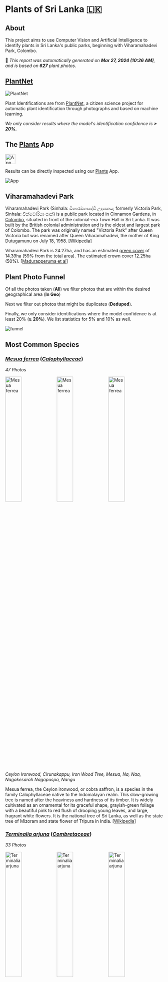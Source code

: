 # Plants of Sri Lanka :sri_lanka:

## About

This project aims to use Computer Vision and Artificial Intelligence to identify plants in Sri Lanka's public parks, beginning with Viharamahadevi Park, Colombo.

🤖 *This report was automatically generated on  **Mar 27, 2024 (10:26 AM)**, and is based on **627** plant photos.*

## [PlantNet](https://plantnet.org)

![PlantNet](https://plantnet.org/wp-content/uploads/2020/12/plantnet_header.png)

Plant Identifications are from  [PlantNet](https://plantnet.org), a citizen science project for automatic plant identification through photographs and based on machine learning.

*We only consider results where the model's identification confidence is **≥ 20%.***

## The [Plants](https://nuuuwan.github.io/plants) App

<img src="images/logo192.png" alt="App"  width="32px" height="32px" />

Results can be directly inspected using our [Plants](https://nuuuwan.github.io/plants) App.

![App](images/app.png)

## Viharamahadevi Park

Viharamahadevi Park (Sinhala: විහාරමහාදේවී උද්‍යානය; formerly Victoria Park, Sinhala: වික්ටෝරියා පාක්) is a public park located in Cinnamon Gardens, in [Colombo](https://en.wikipedia.org/wiki/Colombo), situated in front of the colonial-era Town Hall in Sri Lanka. It was built by the British colonial administration and is the oldest and largest park of Colombo. The park was originally named "Victoria Park" after Queen Victoria but was renamed after Queen Viharamahadevi, the mother of King Dutugamunu on July 18, 1958. [[Wikipedia](https://en.wikipedia.org/wiki/Viharamahadevi_Park)]

Viharamahadevi Park is 24.27ha, and has an estimated [green cover](https://en.wikipedia.org/wiki/Vegetation) of 14.39ha (59% from the total area). The estimated crown cover 12.25ha (50%). [[Madurapperuma et al](https://www.researchgate.net/publication/282250239_CrownTree_cover_of_Viharamahadevi_Park_Colombo)]

## Plant Photo Funnel

Of all the photos taken (**All**)
 we filter photos that are
 within the desired geographical area (**In Geo**)

Next we filter out photos that might be 
duplicates (**Deduped**).

Finally, we only consider identifications
 where the model confidence is at least 
20% (**≥ 20%**). 
We list statistics for 5% and 10% as well.

![funnel](images/funnel.png)

## Most Common Species

### [*Mesua ferrea*](https://en.wikipedia.org/wiki/Mesua_ferrea) ([*Calophyllaceae*](https://en.wikipedia.org/wiki/Calophyllaceae))

*47 Photos*

<img src="data/images/Photo-2024-03-10-06-43-34.jpg" alt="Mesua ferrea"  width="32%" height="32%" /> <img src="data/images/Photo-2024-03-19-07-15-03.jpg" alt="Mesua ferrea"  width="32%" height="32%" /> <img src="data/images/Photo-2024-03-19-07-15-20.jpg" alt="Mesua ferrea"  width="32%" height="32%" />

*Ceylon Ironwood, Cirunakappu, Iron Wood Tree, Mesua, Na, Naa, Nagakesarah Nagapuspa, Nangu*

Mesua ferrea, the Ceylon ironwood,  or cobra saffron, is a species in the family Calophyllaceae native to the Indomalayan realm. This slow-growing tree is named after the heaviness and hardness of its timber. It is widely cultivated as an ornamental for its graceful shape, grayish-green foliage with a beautiful pink to red flush of drooping young leaves, and large, fragrant white flowers. It is the national tree of Sri Lanka, as well as the state tree of Mizoram and state flower of Tripura in India. [[Wikipedia](https://en.wikipedia.org/wiki/Mesua_ferrea)]

### [*Terminalia arjuna*](https://en.wikipedia.org/wiki/Terminalia_arjuna) ([*Combretaceae*](https://en.wikipedia.org/wiki/Combretaceae))

*33 Photos*

<img src="data/images/Photo-2024-03-27-06-58-15.jpg" alt="Terminalia arjuna"  width="32%" height="32%" /> <img src="data/images/Photo-2024-03-17-08-30-56.jpg" alt="Terminalia arjuna"  width="32%" height="32%" /> <img src="data/images/Photo-2024-03-11-06-50-11.jpg" alt="Terminalia arjuna"  width="32%" height="32%" />

*Arjun, Kakubha, Kumbuk, Maruthu, Marutu, White murdh*

Terminalia arjuna is a tree of the genus Terminalia. It is commonly known as arjuna or arjun tree in English. [[Wikipedia](https://en.wikipedia.org/wiki/Terminalia_arjuna)]

### [*Mangifera indica*](https://en.wikipedia.org/wiki/Mangifera_indica) ([*Anacardiaceae*](https://en.wikipedia.org/wiki/Anacardiaceae))

*33 Photos*

<img src="data/images/Photo-2024-03-10-06-47-25.jpg" alt="Mangifera indica"  width="32%" height="32%" /> <img src="data/images/Photo-2024-03-25-07-51-35.jpg" alt="Mangifera indica"  width="32%" height="32%" /> <img src="data/images/Photo-2024-03-21-07-09-26.jpg" alt="Mangifera indica"  width="32%" height="32%" />

*Amba, Amiram, Amra, Ma, Mamaram, Mangai, Mango, Mango Tree, Mee Amba, Sahakara, आम*

Mangifera indica, commonly known as mango, is a species of flowering plant in the family Anacardiaceae. It is a large fruit tree, capable of growing to a height of 30 metres (100 feet). There are two distinct genetic populations in modern mangoes – the "Indian type" and the "Southeast Asian type". [[Wikipedia](https://en.wikipedia.org/wiki/Mangifera_indica)]

### [*Artocarpus heterophyllus*](https://en.wikipedia.org/wiki/Artocarpus_heterophyllus) ([*Moraceae*](https://en.wikipedia.org/wiki/Moraceae))

*22 Photos*

<img src="data/images/Photo-2024-03-21-07-53-45.jpg" alt="Artocarpus heterophyllus"  width="32%" height="32%" /> <img src="data/images/Photo-2024-03-12-07-33-01.jpg" alt="Artocarpus heterophyllus"  width="32%" height="32%" /> <img src="data/images/Photo-2024-03-08-07-07-47.jpg" alt="Artocarpus heterophyllus"  width="32%" height="32%" />

*Herali, Jackfruit, Kos, Pala, Palavu, Panasam, Pila, Vaela, Waraka See Artocarpus Indica, কাঠাল, పనస*

The jackfruit is the fruit of jack tree Artocarpus heterophyllus, a species of tree in the fig, mulberry, and breadfruit family (Moraceae). The jackfruit is the largest tree fruit, reaching as much as 55 kg (120 pounds) in weight, 90 cm (35 inches) in length, and 50 cm (20 inches) in diameter. A mature jackfruit tree produces some 200 fruits per year, with older trees bearing up to 500 fruits in a year. The jackfruit is a multiple fruit composed of hundreds to thousands of individual flowers, and the fleshy petals of the unripe fruit are eaten.The jackfruit tree is well-suited to tropical lowlands and is widely cultivated throughout tropical regions of the world, including India, Bangladesh, Sri Lanka, and the rainforests of the Philippines, Indonesia, Malaysia, and Australia.The ripe fruit is sweet (depending on variety) and is commonly used in desserts. Canned green jackfruit has a mild taste and meat-like texture that lends itself to being called "vegetable meat". Jackfruit is commonly used in South and Southeast Asian cuisines. Both ripe and unripe fruits are consumed. It is available internationally, canned or frozen, and in chilled meals, as are various products derived from the fruit, such as noodles and chips. [[Wikipedia](https://en.wikipedia.org/wiki/Artocarpus_heterophyllus)]

### [*Tectona grandis*](https://en.wikipedia.org/wiki/Tectona_grandis) ([*Lamiaceae*](https://en.wikipedia.org/wiki/Lamiaceae))

*21 Photos*

<img src="data/images/Photo-2024-03-22-08-06-41.jpg" alt="Tectona grandis"  width="32%" height="32%" /> <img src="data/images/Photo-2024-03-19-07-19-33.jpg" alt="Tectona grandis"  width="32%" height="32%" /> <img src="data/images/Photo-2024-03-19-07-18-33.jpg" alt="Tectona grandis"  width="32%" height="32%" />

*Bankok teak, Bardaru, Bhumisah, Dwardaru, Indian-oak, Kharchchada, Kolaphala, Saaka, Sabarasaara, Teak, The Kka Signify Long Sound, Thekku*

Teak (Tectona grandis) is a tropical hardwood tree species in the family Lamiaceae. It is a large, deciduous tree that occurs in mixed hardwood forests. Tectona grandis has small, fragrant white flowers arranged in dense clusters (panicles) at the end of the branches. These flowers contain both types of reproductive organs (perfect flowers). The large, papery leaves of teak trees are often hairy on the lower surface. Teak wood has a leather-like smell when it is freshly milled and is particularly valued for its durability and water resistance. The wood is used for boat building, exterior construction, veneer, furniture, carving, turnings, and various small projects.Tectona grandis is native to south and southeast Asia, mainly Bangladesh, India, Indonesia, Malaysia, Myanmar, Thailand, and Sri Lanka, but is naturalised and cultivated in many countries in Africa and the Caribbean. Myanmar's teak forests account for nearly half of the world's naturally occurring teak. Molecular studies show that there are two centres of the genetic origin of teak: one in India and the other in Myanmar and Laos. [[Wikipedia](https://en.wikipedia.org/wiki/Tectona_grandis)]

### [*Tabernaemontana divaricata*](https://en.wikipedia.org/wiki/Tabernaemontana_divaricata) ([*Apocynaceae*](https://en.wikipedia.org/wiki/Apocynaceae))

*18 Photos*

<img src="data/images/Photo-2024-03-11-06-27-46.jpg" alt="Tabernaemontana divaricata"  width="32%" height="32%" /> <img src="data/images/Photo-2024-03-11-06-28-01.jpg" alt="Tabernaemontana divaricata"  width="32%" height="32%" /> <img src="data/images/Photo-2024-03-21-07-34-39.jpg" alt="Tabernaemontana divaricata"  width="32%" height="32%" />

*Adukkunandiyavattai, Butterfly-gardenia, Crape-jasmine, Nandi Battai, Nandiar Vattai, Nandivrksah, Vathu Sudda, Wathu Sudda, Watu Sudda, Watusudda, నందివర్ధనం*

Tabernaemontana divaricata, commonly called pinwheel flower, crape jasmine, East India rosebay, and Nero's crown, is an evergreen shrub or small tree native to South Asia, Southeast Asia and China. In zones where it is not hardy it is grown as a house/glasshouse plant for its attractive flowers and foliage. The stem exudes a milky latex when broken, whence comes the name milk flower [[Wikipedia](https://en.wikipedia.org/wiki/Tabernaemontana_divaricata)]

### [*Terminalia catappa*](https://en.wikipedia.org/wiki/Terminalia_catappa) ([*Combretaceae*](https://en.wikipedia.org/wiki/Combretaceae))

*17 Photos*

<img src="data/images/Photo-2024-03-10-06-47-34.jpg" alt="Terminalia catappa"  width="32%" height="32%" /> <img src="data/images/Photo-2024-03-13-07-19-49.jpg" alt="Terminalia catappa"  width="32%" height="32%" /> <img src="data/images/Photo-2024-03-23-07-53-14.jpg" alt="Terminalia catappa"  width="32%" height="32%" />

*Country-almond, Indian-almond, Kottamba, Kottan, Nattu Vadam, Nattuvadumai, Tailaphala, Tropical almond*

Terminalia catappa is a large tropical tree in the leadwood tree family, Combretaceae, native to Asia, Australia, the Pacific, Madagascar and Seychelles. Common names in English include country almond, Indian almond, Malabar almond, sea almond, tropical almond, beach almond and false kamani. [[Wikipedia](https://en.wikipedia.org/wiki/Terminalia_catappa)]

### [*Pongamia pinnata*](https://en.wikipedia.org/wiki/Pongamia_pinnata) ([*Fabaceae*](https://en.wikipedia.org/wiki/Fabaceae))

*17 Photos*

<img src="data/images/Photo-2024-03-21-07-45-33.jpg" alt="Pongamia pinnata"  width="32%" height="32%" /> <img src="data/images/Photo-2024-03-27-07-00-40.jpg" alt="Pongamia pinnata"  width="32%" height="32%" /> <img src="data/images/Photo-2024-03-13-06-59-28.jpg" alt="Pongamia pinnata"  width="32%" height="32%" />

*Indian Beech, Karanda, Karanj, Kolliyam, Naktamaala, Pomka, Pongam, Punku*

Pongamia pinnata is a species of tree in the pea family, Fabaceae, native to eastern and tropical Asia, Australia, and the Pacific islands. It is the sole species in genus Pongamia. It is often known by the synonym Millettia pinnata. Its common names include Indian beech and Pongame oiltree. [[Wikipedia](https://en.wikipedia.org/wiki/Pongamia_pinnata)]

### [*Tecoma stans*](https://en.wikipedia.org/wiki/Tecoma_stans) ([*Bignoniaceae*](https://en.wikipedia.org/wiki/Bignoniaceae))

*16 Photos*

<img src="data/images/Photo-2024-03-11-06-40-31.jpg" alt="Tecoma stans"  width="32%" height="32%" /> <img src="data/images/Photo-2024-03-11-06-40-25.jpg" alt="Tecoma stans"  width="32%" height="32%" /> <img src="data/images/Photo-2024-03-11-06-40-57.jpg" alt="Tecoma stans"  width="32%" height="32%" />

*Kaelanitissa, Kelantissa, Rankaerali, Swarnaptti, Tankarali, Trumpet-flower, Yellow trumpet flower, Yellow-bells*

Tecoma stans is a species of flowering perennial shrub in the trumpet vine family, Bignoniaceae, that is native to the Americas.  Common names include yellow trumpetbush, yellow bells, yellow elder, ginger Thomas. Tecoma stans is the official flower of the United States Virgin Islands and the floral emblem of The Bahamas. [[Wikipedia](https://en.wikipedia.org/wiki/Tecoma_stans)]

### [*Peltophorum pterocarpum*](https://en.wikipedia.org/wiki/Peltophorum_pterocarpum) ([*Fabaceae*](https://en.wikipedia.org/wiki/Fabaceae))

*16 Photos*

<img src="data/images/Photo-2024-03-22-08-05-36.jpg" alt="Peltophorum pterocarpum"  width="32%" height="32%" /> <img src="data/images/Photo-2024-03-26-08-00-43.jpg" alt="Peltophorum pterocarpum"  width="32%" height="32%" /> <img src="data/images/Photo-2024-03-15-07-10-52.jpg" alt="Peltophorum pterocarpum"  width="32%" height="32%" />

*Copperpod, Kaha Maara, Kona Maram, Maara, Nilalvakai, Yellow flame, Yellow flametree*

Peltophorum pterocarpum (commonly known as copperpod, yellow-flamboyant, yellow flametree, yellow poinciana or yellow-flame) is a species of Peltophorum, native to tropical southeastern Asia and a popular ornamental tree grown around the world. [[Wikipedia](https://en.wikipedia.org/wiki/Peltophorum_pterocarpum)]

## Statistics by Taxonomy

### Species

**165** unique Species.

| # | Species | n(Photos) | % |
| ---: | :--- | ---: | ---: |
| 1 | [*Mesua ferrea*](https://en.wikipedia.org/wiki/Mesua_ferrea) | 47 | 7.5% |
| 2 | [*Terminalia arjuna*](https://en.wikipedia.org/wiki/Terminalia_arjuna) | 33 | 5.3% |
| 3 | [*Mangifera indica*](https://en.wikipedia.org/wiki/Mangifera_indica) | 33 | 5.3% |
| 4 | [*Artocarpus heterophyllus*](https://en.wikipedia.org/wiki/Artocarpus_heterophyllus) | 22 | 3.5% |
| 5 | [*Tectona grandis*](https://en.wikipedia.org/wiki/Tectona_grandis) | 21 | 3.3% |
| 6 | [*Tabernaemontana divaricata*](https://en.wikipedia.org/wiki/Tabernaemontana_divaricata) | 18 | 2.9% |
| 7 | [*Terminalia catappa*](https://en.wikipedia.org/wiki/Terminalia_catappa) | 17 | 2.7% |
| 8 | [*Pongamia pinnata*](https://en.wikipedia.org/wiki/Pongamia_pinnata) | 17 | 2.7% |
| 9 | [*Tecoma stans*](https://en.wikipedia.org/wiki/Tecoma_stans) | 16 | 2.6% |
| 10 | [*Peltophorum pterocarpum*](https://en.wikipedia.org/wiki/Peltophorum_pterocarpum) | 16 | 2.6% |
|  | *(All Others)* | 310 | 49.4% |

### Genera

**127** unique Genera.

| # | Genera | n(Photos) | % |
| ---: | :--- | ---: | ---: |
| 1 | [*Terminalia*](https://en.wikipedia.org/wiki/Terminalia) | 52 | 8.3% |
| 2 | [*Mesua*](https://en.wikipedia.org/wiki/Mesua) | 47 | 7.5% |
| 3 | [*Mangifera*](https://en.wikipedia.org/wiki/Mangifera) | 33 | 5.3% |
| 4 | [*Ficus*](https://en.wikipedia.org/wiki/Ficus) | 30 | 4.8% |
| 5 | [*Artocarpus*](https://en.wikipedia.org/wiki/Artocarpus) | 22 | 3.5% |
| 6 | [*Tectona*](https://en.wikipedia.org/wiki/Tectona) | 21 | 3.3% |
| 7 | [*Peltophorum*](https://en.wikipedia.org/wiki/Peltophorum) | 19 | 3.0% |
| 8 | [*Tabernaemontana*](https://en.wikipedia.org/wiki/Tabernaemontana) | 18 | 2.9% |
| 9 | [*Cassia*](https://en.wikipedia.org/wiki/Cassia) | 17 | 2.7% |
| 10 | [*Pongamia*](https://en.wikipedia.org/wiki/Pongamia) | 17 | 2.7% |
|  | *(All Others)* | 234 | 37.3% |

### Families

**58** unique Families.

| # | Families | n(Photos) | % |
| ---: | :--- | ---: | ---: |
| 1 | [*Fabaceae*](https://en.wikipedia.org/wiki/Fabaceae) | 119 | 19.0% |
| 2 | [*Combretaceae*](https://en.wikipedia.org/wiki/Combretaceae) | 54 | 8.6% |
| 3 | [*Moraceae*](https://en.wikipedia.org/wiki/Moraceae) | 52 | 8.3% |
| 4 | [*Calophyllaceae*](https://en.wikipedia.org/wiki/Calophyllaceae) | 51 | 8.1% |
| 5 | [*Anacardiaceae*](https://en.wikipedia.org/wiki/Anacardiaceae) | 44 | 7.0% |
| 6 | [*Bignoniaceae*](https://en.wikipedia.org/wiki/Bignoniaceae) | 38 | 6.1% |
| 7 | [*Apocynaceae*](https://en.wikipedia.org/wiki/Apocynaceae) | 38 | 6.1% |
| 8 | [*Myrtaceae*](https://en.wikipedia.org/wiki/Myrtaceae) | 23 | 3.7% |
| 9 | [*Lamiaceae*](https://en.wikipedia.org/wiki/Lamiaceae) | 22 | 3.5% |
| 10 | [*Meliaceae*](https://en.wikipedia.org/wiki/Meliaceae) | 21 | 3.3% |
|  | *(All Others)* | 96 | 15.3% |

## Sample of Plant Photos difficult to Identify

Photos where the identification confidence is **< 20%**.

### Photo-2024-03-13-07-09-26

* 0.4% *Syngonium podophyllum*

<img src="data/images/Photo-2024-03-13-07-09-26.jpg" alt="Photo-2024-03-13-07-09-26"  width="50%" />

### Photo-2024-03-13-07-38-46

* 18.0% *Ficus altissima*
* 11.6% *Ficus virens*
* 10.5% *Ficus benghalensis*

<img src="data/images/Photo-2024-03-13-07-38-46.jpg" alt="Photo-2024-03-13-07-38-46"  width="50%" />

### Photo-2024-03-17-08-09-15

* 0.1% *Elaeis guineensis*

<img src="data/images/Photo-2024-03-17-08-09-15.jpg" alt="Photo-2024-03-17-08-09-15"  width="50%" />

### Photo-2024-03-08-07-06-50

* 17.5% *Mangifera indica*
* 5.0% *Chitalpa tashkentensis*
* 4.9% *Mimusops elengi*

<img src="data/images/Photo-2024-03-08-07-06-50.jpg" alt="Photo-2024-03-08-07-06-50"  width="50%" />

### Photo-2024-03-08-07-04-14

* 11.8% *Terminalia mantaly*
* 10.4% *Ficus microcarpa*
* 6.3% *Ficus elastica*

<img src="data/images/Photo-2024-03-08-07-04-14.jpg" alt="Photo-2024-03-08-07-04-14"  width="50%" />

### Photo-2024-03-17-08-11-40

* 7.9% *Bischofia javanica*
* 2.9% *Ficus religiosa*
* 1.6% *Brachychiton populneus*

<img src="data/images/Photo-2024-03-17-08-11-40.jpg" alt="Photo-2024-03-17-08-11-40"  width="50%" />

### Photo-2024-03-15-07-41-20

* 5.6% *Ficus virens*
* 3.4% *Ficus altissima*
* 3.2% *Castilla elastica*

<img src="data/images/Photo-2024-03-15-07-41-20.jpg" alt="Photo-2024-03-15-07-41-20"  width="50%" />

### Photo-2024-03-12-07-04-02

* 17.3% *Elaeis guineensis*
* 7.2% *Butia capitata*
* 4.8% *Phoenix reclinata*

<img src="data/images/Photo-2024-03-12-07-04-02.jpg" alt="Photo-2024-03-12-07-04-02"  width="50%" />

### Photo-2024-03-08-07-06-01

* 11.3% *Bunchosia armeniaca*
* 10.4% *Ehretia anacua*
* 3.4% *Flacourtia jangomas*

<img src="data/images/Photo-2024-03-08-07-06-01.jpg" alt="Photo-2024-03-08-07-06-01"  width="50%" />

### Photo-2024-03-20-07-36-53

* 13.5% *Samanea saman*
* 9.8% *Juglans nigra*
* 8.8% *Robinia pseudoacacia*

<img src="data/images/Photo-2024-03-20-07-36-53.jpg" alt="Photo-2024-03-20-07-36-53"  width="50%" />

### Photo-2024-03-23-07-55-44

* 13.5% *Tamarindus indica*
* 5.4% *Gleditsia triacanthos*
* 3.7% *Jacaranda mimosifolia*

<img src="data/images/Photo-2024-03-23-07-55-44.jpg" alt="Photo-2024-03-23-07-55-44"  width="50%" />

### Photo-2024-03-27-06-55-14

* 6.0% *Eucalyptus robusta*
* 1.2% *Bischofia javanica*
* 0.8% *Erythrina crista-galli*

<img src="data/images/Photo-2024-03-27-06-55-14.jpg" alt="Photo-2024-03-27-06-55-14"  width="50%" />

### Photo-2024-03-13-07-35-21

* 0.4% *Zea mays*
* 0.2% *Coix lacryma-jobi*
* 0.2% *Zingiber officinale*

<img src="data/images/Photo-2024-03-13-07-35-21.jpg" alt="Photo-2024-03-13-07-35-21"  width="50%" />

### Photo-2024-03-11-06-48-33

* 6.4% *Averrhoa bilimbi*
* 4.7% *Tipuana tipu*
* 4.0% *Koelreuteria bipinnata*

<img src="data/images/Photo-2024-03-11-06-48-33.jpg" alt="Photo-2024-03-11-06-48-33"  width="50%" />

### Photo-2024-03-20-07-03-36

* 9.2% *Dimocarpus longan*
* 9.1% *Saraca indica*
* 7.4% *Saraca asoca*

<img src="data/images/Photo-2024-03-20-07-03-36.jpg" alt="Photo-2024-03-20-07-03-36"  width="50%" />

### Photo-2024-03-22-08-07-01

* 17.0% *Adenanthera pavonina*
* 15.6% *Caesalpinia pulcherrima*
* 8.4% *Biancaea sappan*

<img src="data/images/Photo-2024-03-22-08-07-01.jpg" alt="Photo-2024-03-22-08-07-01"  width="50%" />

### Photo-2024-03-08-06-55-50

* 12.9% *Hibiscus rosa-sinensis*
* 5.6% *Hibiscus fragilis*
* 4.4% *Hibiscus schizopetalus*

<img src="data/images/Photo-2024-03-08-06-55-50.jpg" alt="Photo-2024-03-08-06-55-50"  width="50%" />

### Photo-2024-03-12-07-19-28

* 11.4% *Psidium cattleyanum*
* 3.7% *Ficus microcarpa*
* 3.1% *Baloghia inophylla*

<img src="data/images/Photo-2024-03-12-07-19-28.jpg" alt="Photo-2024-03-12-07-19-28"  width="50%" />

### Photo-2024-03-13-07-21-24

* 3.3% *Eucalyptus robusta*
* 2.1% *Populus deltoides*
* 1.4% *Spondias mombin*

<img src="data/images/Photo-2024-03-13-07-21-24.jpg" alt="Photo-2024-03-13-07-21-24"  width="50%" />

### Photo-2024-03-15-07-29-35

* 4.4% *Juglans regia*
* 4.1% *Lagerstroemia speciosa*
* 1.7% *Hovenia dulcis*

<img src="data/images/Photo-2024-03-15-07-29-35.jpg" alt="Photo-2024-03-15-07-29-35"  width="50%" />

## Duplicates

If the location of two plant photos is very close to each other, we tag these as *duplicates* and exclude them from our analysis.

![Duplicates by Date](images/duplicates_by_date.png)
